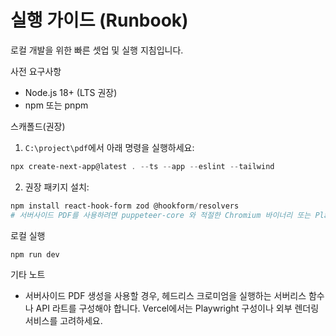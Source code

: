  # 실행 가이드 (Runbook)

 로컬 개발을 위한 빠른 셋업 및 실행 지침입니다.

사전 요구사항
- Node.js 18+ (LTS 권장)
- npm 또는 pnpm

스캐폴드(권장)
1. `C:\project\pdf`에서 아래 명령을 실행하세요:

```powershell
npx create-next-app@latest . --ts --app --eslint --tailwind
```

2. 권장 패키지 설치:

```powershell
npm install react-hook-form zod @hookform/resolvers
# 서버사이드 PDF를 사용하려면 puppeteer-core 와 적절한 Chromium 바이너리 또는 Playwright 설정이 필요합니다.
```

로컬 실행

```powershell
npm run dev
```

기타 노트
- 서버사이드 PDF 생성을 사용할 경우, 헤드리스 크로미엄을 실행하는 서버리스 함수나 API 라트를 구성해야 합니다. Vercel에서는 Playwright 구성이나 외부 렌더링 서비스를 고려하세요.

